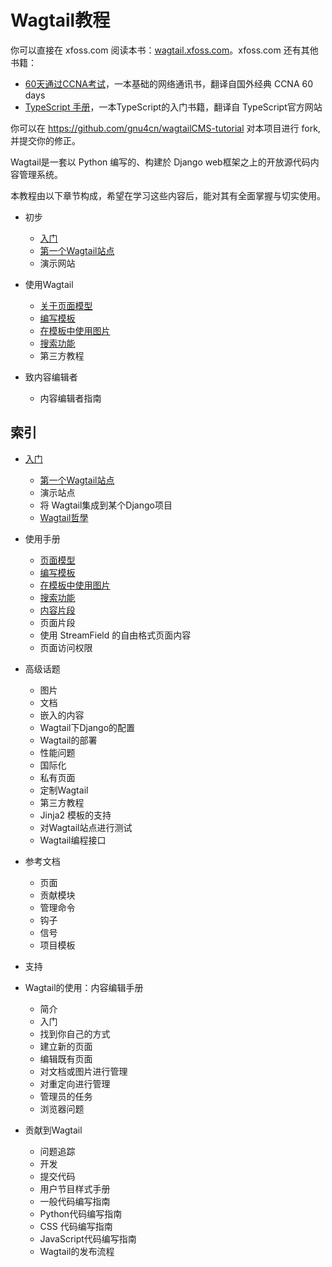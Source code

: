 # Wagtail教程

你可以直接在 xfoss.com 阅读本书：[wagtail.xfoss.com](https://wagtail.xfoss.com/)。xfoss.com 还有其他书籍：

+ [60天通过CCNA考试](https://ccna60d.xfoss.com)，一本基础的网络通讯书，翻译自国外经典 CCNA 60 days
+ [TypeScript 手册](https://ts.xfoss.com/)，一本TypeScript的入门书籍，翻译自 TypeScript官方网站


你可以在 https://github.com/gnu4cn/wagtailCMS-tutorial 对本项目进行 fork, 并提交你的修正。

Wagtail是一套以 Python 编写的、构建於 Django web框架之上的开放源代码内容管理系统。

本教程由以下章节构成，希望在学习这些内容后，能对其有全面掌握与切实使用。

+ 初步
    - [入门](getting_started/index.md)
    - [第一个Wagtail站点](getting_started/tutorial.md)
    - 演示网站

+ 使用Wagtail
    - [关于页面模型](topics/pages.md)
    - [编写模板](topics/writing_templates.md)
    - [在模板中使用图片](topics/images.md)
    - [搜索功能](topics/search.md)
    - 第三方教程

+ 致内容编辑者
    - 内容编辑者指南

## 索引


+ [入门](getting_started.md)

    - [第一个Wagtail站点](getting_started/tutorial.md)
    - 演示站点
    - 将 Wagtail集成到某个Django项目
    - [Wagtail哲學](getting_started/the_zen_of_wagtail.md)


+ 使用手册

    - [页面模型](topics/pages.md)
    - [编写模板](topics/writing_templates.md)
    - [在模板中使用图片](topics/images.md)
    - [搜索功能](topics/search.md)
    - [内容片段](topics/snippets.md)
    - 页面片段
    - 使用 StreamField 的自由格式页面内容
    - 页面访问权限


+ 高级话题

    - 图片
    - 文档
    - 嵌入的内容
    - Wagtail下Django的配置
    - Wagtail的部署
    - 性能问题
    - 国际化
    - 私有页面
    - 定制Wagtail
    - 第三方教程
    - Jinja2 模板的支持
    - 对Wagtail站点进行测试
    - Wagtail编程接口


+ 参考文档

    - 页面
    - 贡献模块
    - 管理命令
    - 钩子
    - 信号
    - 项目模板


+ 支持


+ Wagtail的使用：内容编辑手册

    - 简介
    - 入门
    - 找到你自己的方式
    - 建立新的页面
    - 编辑既有页面
    - 对文档或图片进行管理
    - 对重定向进行管理
    - 管理员的任务
    - 浏览器问题


+ 贡献到Wagtail

    - 问题追踪
    - 开发
    - 提交代码
    - 用户节目样式手册
    - 一般代码编写指南
    - Python代码编写指南
    - CSS 代码编写指南
    - JavaScript代码编写指南
    - Wagtail的发布流程

